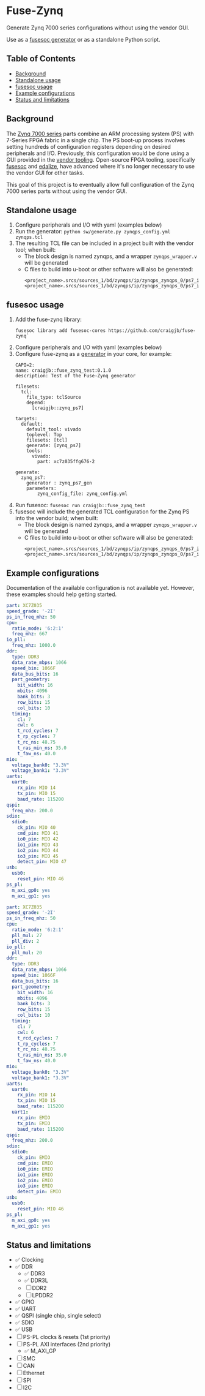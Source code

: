 # Fuse-Zynq
Generate Zynq 7000 series configurations without using the vendor GUI.

Use as a [fusesoc generator](https://fusesoc.readthedocs.io/en/latest/user/build_system/generators.html) or as a standalone Python script.

## Table of Contents
- [Background](#background)
- [Standalone usage](#standalone-usage)
- [fusesoc usage](#fusesoc-usage)
- [Example configurations](#example-configurations)
- [Status and limitations](#status-and-limitations)

## Background
The [Zynq 7000 series](https://www.xilinx.com/products/silicon-devices/soc/zynq-7000.html) parts combine an ARM processing system (PS) with 7-Series FPGA fabric in a single chip. The PS boot-up process involves setting hundreds of configuration registers depending on desired peripherals and I/O. Previously, this configuration would be done using a GUI provided in the [vendor tooling](https://www.xilinx.com/products/design-tools/vivado.html). Open-source FPGA tooling, specifically [fusesoc](https://github.com/olofk/fusesoc) and [edalize](https://github.com/olofk/edalize), have advanced where it's no longer necessary to use the vendor GUI for other tasks.

This goal of this project is to eventually allow full configuration of the Zynq 7000 series parts without using the vendor GUI.

## Standalone usage
1. Configure peripherals and I/O with yaml (examples below)
2. Run the generator: `python sw/generate.py zynqps_config.yml zynqps.tcl`
3. The resulting TCL file can be included in a project built with the vendor tool; when built:
    - The block design is named zynqps, and a wrapper `zynqps_wrapper.v` will be generated
    - C files to build into u-boot or other software will also be generated:
        ```
        <project_name>.srcs/sources_1/bd/zynqps/ip/zynqps_zynqps_0/ps7_init_gpl.h
        <project_name>.srcs/sources_1/bd/zynqps/ip/zynqps_zynqps_0/ps7_init_gpl.c
        ```

## fusesoc usage
1. Add the fuse-zynq library:
    ```
    fusesoc library add fusesoc-cores https://github.com/craigjb/fuse-zynq`
    ```
2. Configure peripherals and I/O with yaml (examples below)
3. Configure fuse-zynq as a [generator](https://fusesoc.readthedocs.io/en/latest/user/build_system/generators.html) in your core, for example:
    ```
    CAPI=2:
    name: craigjb::fuse_zynq_test:0.1.0
    description: Test of the Fuse-Zynq generator

    filesets:
      tcl:
        file_type: tclSource
        depend:
          [craigjb::zynq_ps7]

    targets:
      default:
        default_tool: vivado
        toplevel: Top
        filesets: [tcl]
        generate: [zynq_ps7]
        tools:
          vivado:
            part: xc7z035ffg676-2

    generate:
      zynq_ps7:
        generator : zynq_ps7_gen
        parameters:
            zynq_config_file: zynq_config.yml
    ```
4. Run fusesoc: `fusesoc run craigjb::fuse_zynq_test`
5. fusesoc will include the generated TCL configuration for the Zynq PS into the vendor build; when built:
    - The block design is named zynqps, and a wrapper `zynqps_wrapper.v` will be generated
    - C files to build into u-boot or other software will also be generated:
        ```
        <project_name>.srcs/sources_1/bd/zynqps/ip/zynqps_zynqps_0/ps7_init_gpl.h
        <project_name>.srcs/sources_1/bd/zynqps/ip/zynqps_zynqps_0/ps7_init_gpl.c
        ```

## Example configurations
Documentation of the available configuration is not available yet. However, these examples should help getting started.

```yaml
part: XC7Z035
speed_grade: '-2I'
ps_in_freq_mhz: 50
cpu:
  ratio_mode: '6:2:1'
  freq_mhz: 667
io_pll:
  freq_mhz: 1000.0
ddr:
  type: DDR3
  data_rate_mbps: 1066
  speed_bin: 1066F
  data_bus_bits: 16
  part_geometry:
    bit_width: 16
    mbits: 4096
    bank_bits: 3
    row_bits: 15
    col_bits: 10
  timing:
    cl: 7
    cwl: 6
    t_rcd_cycles: 7
    t_rp_cycles: 7
    t_rc_ns: 48.75
    t_ras_min_ns: 35.0
    t_faw_ns: 40.0
mio:
  voltage_bank0: "3.3V"
  voltage_bank1: "3.3V"
uarts:
  uart0:
    rx_pin: MIO 14
    tx_pin: MIO 15
    baud_rate: 115200
qspi:
  freq_mhz: 200.0
sdio:
  sdio0:
    ck_pin: MIO 40
    cmd_pin: MIO 41
    io0_pin: MIO 42
    io1_pin: MIO 43
    io2_pin: MIO 44
    io3_pin: MIO 45
    detect_pin: MIO 47
usb:
  usb0:
    reset_pin: MIO 46
ps_pl:
  m_axi_gp0: yes
  m_axi_gp1: yes
```

```yaml
part: XC7Z035
speed_grade: '-2I'
ps_in_freq_mhz: 50
cpu:
  ratio_mode: '6:2:1'
  pll_mul: 27
  pll_div: 2
io_pll:
  pll_mul: 20
ddr:
  type: DDR3
  data_rate_mbps: 1066
  speed_bin: 1066F
  data_bus_bits: 16
  part_geometry:
    bit_width: 16
    mbits: 4096
    bank_bits: 3
    row_bits: 15
    col_bits: 10
  timing:
    cl: 7
    cwl: 6
    t_rcd_cycles: 7
    t_rp_cycles: 7
    t_rc_ns: 48.75
    t_ras_min_ns: 35.0
    t_faw_ns: 40.0
mio:
  voltage_bank0: "3.3V"
  voltage_bank1: "3.3V"
uarts:
  uart0:
    rx_pin: MIO 14
    tx_pin: MIO 15
    baud_rate: 115200
  uart1:
    rx_pin: EMIO
    tx_pin: EMIO
    baud_rate: 115200
qspi:
  freq_mhz: 200.0
sdio:
  sdio0:
    ck_pin: EMIO
    cmd_pin: EMIO
    io0_pin: EMIO
    io1_pin: EMIO
    io2_pin: EMIO
    io3_pin: EMIO
    detect_pin: EMIO
usb:
  usb0:
    reset_pin: MIO 46
ps_pl:
  m_axi_gp0: yes
  m_axi_gp1: yes
```

## Status and limitations
- :white_check_mark: Clocking
- :white_check_mark: DDR
  - :white_check_mark: DDR3
  - :white_check_mark: DDR3L
  - &#9744; DDR2
  - &#9744; LPDDR2
- :white_check_mark: GPIO
- :white_check_mark: UART
- :white_check_mark: QSPI (single chip, single select)
- :white_check_mark: SDIO
- :white_check_mark: USB
- &#9744; PS-PL clocks & resets (1st priority)
- &#9744; PS-PL AXI interfaces (2nd priority)
  - :white_check_mark: M_AXI_GP
- &#9744; SMC
- &#9744; CAN
- &#9744; Ethernet
- &#9744; SPI
- &#9744; I2C

